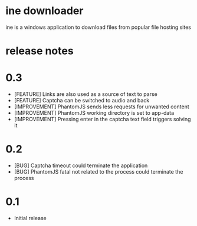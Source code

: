 ine downloader
==============

ine is a windows application to download files from popular file hosting sites

release notes
=============

# 0.3
- [FEATURE] Links are also used as a source of text to parse
- [FEATURE] Captcha can be switched to audio and back
- [IMPROVEMENT] PhantomJS sends less requests for unwanted content
- [IMPROVEMENT] PhantomJS working directory is set to app-data
- [IMPROVEMENT] Pressing enter in the captcha text field triggers solving it

# 0.2
- [BUG] Captcha timeout could terminate the application
- [BUG] PhantomJS fatal not related to the process could terminate the process

# 0.1
- Initial release